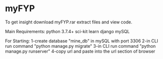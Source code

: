 # myFYP
To get insight
download myFYP.rar
extract files and view code.

Main Requirements:
python 3.7.4+
sci-kit learn
django
mySQL

For Starting:
1-create database "mine_db" in mySQL with port 3306
2-in CLI run command "python manage.py migrate"
3-in CLI run command "python manage.py runserver"
4-copy url and paste into the url section of browser
